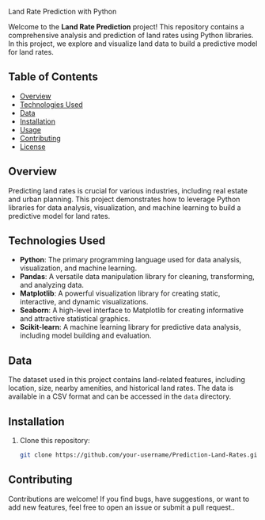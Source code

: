


Land Rate Prediction with Python

Welcome to the **Land Rate Prediction** project! This repository contains a comprehensive analysis and prediction of land rates using Python libraries. In this project, we explore and visualize land data to build a predictive model for land rates.

## Table of Contents

- [Overview](#overview)
- [Technologies Used](#technologies-used)
- [Data](#data)
- [Installation](#installation)
- [Usage](#usage)
- [Contributing](#contributing)
- [License](#license)

## Overview

Predicting land rates is crucial for various industries, including real estate and urban planning. This project demonstrates how to leverage Python libraries for data analysis, visualization, and machine learning to build a predictive model for land rates.

## Technologies Used

- **Python**: The primary programming language used for data analysis, visualization, and machine learning.
- **Pandas**: A versatile data manipulation library for cleaning, transforming, and analyzing data.
- **Matplotlib**: A powerful visualization library for creating static, interactive, and dynamic visualizations.
- **Seaborn**: A high-level interface to Matplotlib for creating informative and attractive statistical graphics.
- **Scikit-learn**: A machine learning library for predictive data analysis, including model building and evaluation.

## Data

The dataset used in this project contains land-related features, including location, size, nearby amenities, and historical land rates. The data is available in a CSV format and can be accessed in the `data` directory.

## Installation

1. Clone this repository:

   ```bash
   git clone https://github.com/your-username/Prediction-Land-Rates.git

## Contributing

Contributions are welcome! If you find bugs, have suggestions, or want to add new features, feel free to open an issue or submit a pull request..

